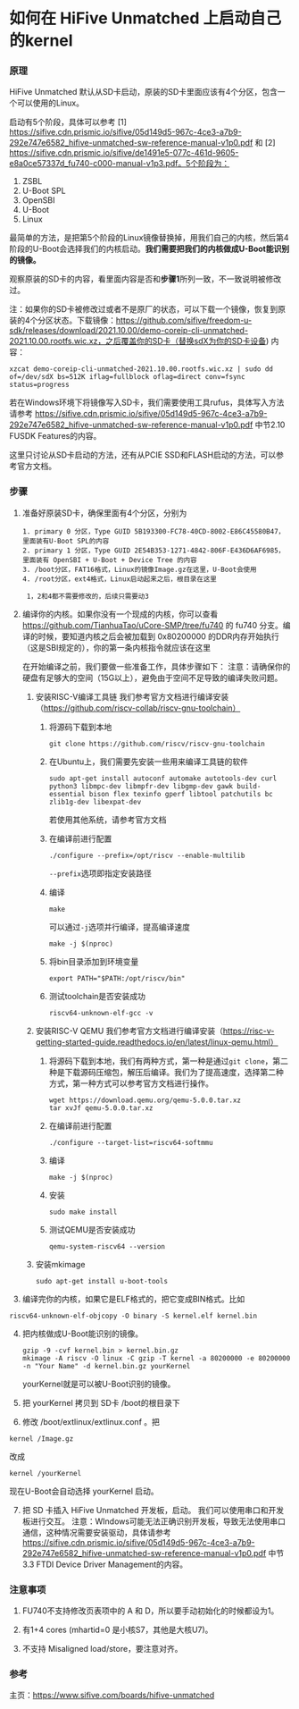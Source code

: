 # 如何在 HiFive Unmatched 上启动自己的kernel

### 原理

HiFive Unmatched 默认从SD卡启动，原装的SD卡里面应该有4个分区，包含一个可以使用的Linux。

启动有5个阶段，具体可以参考 [1] https://sifive.cdn.prismic.io/sifive/05d149d5-967c-4ce3-a7b9-292e747e6582_hifive-unmatched-sw-reference-manual-v1p0.pdf 和 [2] https://sifive.cdn.prismic.io/sifive/de1491e5-077c-461d-9605-e8a0ce57337d_fu740-c000-manual-v1p3.pdf。5个阶段为：

1. ZSBL
2. U-Boot SPL
3. OpenSBI
4. U-Boot
5. Linux

最简单的方法，是把第5个阶段的Linux镜像替换掉，用我们自己的内核，然后第4阶段的U-Boot会选择我们的内核启动。**我们需要把我们的内核做成U-Boot能识别的镜像。**

观察原装的SD卡的内容，看里面内容是否和**步骤1**所列一致，不一致说明被修改过。

注：如果你的SD卡被修改过或者不是原厂的状态，可以下载一个镜像，恢复到原装的4个分区状态。下载镜像：https://github.com/sifive/freedom-u-sdk/releases/download/2021.10.00/demo-coreip-cli-unmatched-2021.10.00.rootfs.wic.xz，之后覆盖你的SD卡（替换sdX为你的SD卡设备) 内容：

```
xzcat demo-coreip-cli-unmatched-2021.10.00.rootfs.wic.xz | sudo dd of=/dev/sdX bs=512K iflag=fullblock oflag=direct conv=fsync status=progress
```

若在Windows环境下将镜像写入SD卡，我们需要使用工具rufus，具体写入方法请参考 https://sifive.cdn.prismic.io/sifive/05d149d5-967c-4ce3-a7b9-292e747e6582_hifive-unmatched-sw-reference-manual-v1p0.pdf 中节2.10 FUSDK Features的内容。

这里只讨论从SD卡启动的方法，还有从PCIE SSD和FLASH启动的方法，可以参考官方文档。

### 步骤

1. 准备好原装SD卡，确保里面有4个分区，分别为

   ```
   1. primary 0 分区，Type GUID 5B193300-FC78-40CD-8002-E86C45580B47，里面装有U-Boot SPL的内容
   2. primary 1 分区，Type GUID 2E54B353-1271-4842-806F-E436D6AF6985，里面装有 OpenSBI + U-Boot + Device Tree 的内容
   3. /boot分区，FAT16格式，Linux的镜像Image.gz在这里，U-Boot会使用
   4. /root分区，ext4格式，Linux启动起来之后，根目录在这里
   
	1，2和4都不需要修改的，后续只需要动3
   ```

2. 编译你的内核。如果你没有一个现成的内核，你可以查看 https://github.com/TianhuaTao/uCore-SMP/tree/fu740 的 fu740 分支。编译的时候，要知道内核之后会被加载到 0x80200000 的DDR内存开始执行（这是SBI规定的），你的第一条内核指令就应该在这里

   在开始编译之前，我们要做一些准备工作，具体步骤如下：
   注意：请确保你的硬盘有足够大的空间（15G以上），避免由于空间不足导致的编译失败问题。

   1. 安装RISC-V编译工具链
      我们参考官方文档进行编译安装（https://github.com/riscv-collab/riscv-gnu-toolchain）

      1. 将源码下载到本地

         ```shell
         git clone https://github.com/riscv/riscv-gnu-toolchain
         ```

      2. 在Ubuntu上，我们需要先安装一些用来编译工具链的软件

         ```shell
         sudo apt-get install autoconf automake autotools-dev curl python3 libmpc-dev libmpfr-dev libgmp-dev gawk build-essential bison flex texinfo gperf libtool patchutils bc zlib1g-dev libexpat-dev
         ```

         若使用其他系统，请参考官方文档

      3. 在编译前进行配置

         ```shell
         ./configure --prefix=/opt/riscv --enable-multilib
         ```

         `--prefix`选项即指定安装路径

      4. 编译

         ```shell
         make
         ```

         可以通过`-j`选项并行编译，提高编译速度

         ```shell
         make -j $(nproc)
         ```

      5. 将bin目录添加到环境变量

         ```shell
         export PATH="$PATH:/opt/riscv/bin"
         ```

      6. 测试toolchain是否安装成功

         ```shell
         riscv64-unknown-elf-gcc -v
         ```

   2. 安装RISC-V QEMU
      我们参考官方文档进行编译安装（https://risc-v-getting-started-guide.readthedocs.io/en/latest/linux-qemu.html）

      1. 将源码下载到本地，我们有两种方式，第一种是通过`git clone`，第二种是下载源码压缩包，解压后编译。我们为了提高速度，选择第二种方式，第一种方式可以参考官方文档进行操作。

         ```shell
         wget https://download.qemu.org/qemu-5.0.0.tar.xz
         tar xvJf qemu-5.0.0.tar.xz
         ```

      2. 在编译前进行配置

         ```shell
         ./configure --target-list=riscv64-softmmu
         ```

      3. 编译

         ```shell
         make -j $(nproc)
         ```

      4. 安装

         ```shell
         sudo make install
         ```

      5. 测试QEMU是否安装成功

         ```shell
         qemu-system-riscv64 --version
         ```

   3. 安装mkimage

      ```shell
      sudo apt-get install u-boot-tools
      ```

3. 编译完你的内核，如果它是ELF格式的，把它变成BIN格式。比如

  ```shell
  riscv64-unknown-elf-objcopy -O binary -S kernel.elf kernel.bin
  ```

4. 把内核做成U-Boot能识别的镜像。

   ```shell
   gzip -9 -cvf kernel.bin > kernel.bin.gz
   mkimage -A riscv -O linux -C gzip -T kernel -a 80200000 -e 80200000 -n "Your Name" -d kernel.bin.gz yourKernel
   ```
   yourKernel就是可以被U-Boot识别的镜像。

5. 把 yourKernel 拷贝到 SD卡 /boot的根目录下

6. 修改 /boot/extlinux/extlinux.conf 。把 
  ```
  kernel /Image.gz
  ```
  改成
  ```
  kernel /yourKernel
  ```
  现在U-Boot会自动选择 yourKernel 启动。

7. 把 SD 卡插入 HiFive Unmatched 开发板，启动。
   我们可以使用串口和开发板进行交互。
   注意：WIndows可能无法正确识别开发板，导致无法使用串口通信，这种情况需要安装驱动，具体请参考 https://sifive.cdn.prismic.io/sifive/05d149d5-967c-4ce3-a7b9-292e747e6582_hifive-unmatched-sw-reference-manual-v1p0.pdf 中节3.3 FTDI Device Driver Management的内容。

### 注意事项

1. FU740不支持修改页表项中的 A 和 D，所以要手动初始化的时候都设为1。

2. 有1+4 cores (mhartid=0 是小核S7，其他是大核U7)。
3. 不⽀持 Misaligned load/store，要注意对齐。


### 参考

主页：https://www.sifive.com/boards/hifive-unmatched